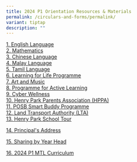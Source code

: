 ```yaml
---
title: 2024 P1 Orientation Resources & Materials
permalink: /circulars-and-forms/permalink/
variant: tiptap
description: ""
---
```

<p><a href="/files/1__English_Language.pdf" rel="noopener noreferrer nofollow" target="_blank">1. English Language</a><br><a href="/files/2__Mathematics.pdf" rel="noopener noreferrer nofollow" target="_blank">2. Mathematics</a><br><a href="/files/3a__Chinese_Language.pdf" rel="noopener noreferrer nofollow" target="_blank">3. Chinese Language</a><br><a href="/files/3b__Malay_Language.pdf" rel="noopener noreferrer nofollow" target="_blank">4. Malay Language</a><br><a href="/files/3c__Tamil_Language.pdf" rel="noopener noreferrer nofollow" target="_blank">5. Tamil Language</a><br><a href="/files/4__Learning_for_Life_Programme__LLP_.pdf" rel="noopener noreferrer nofollow" target="_blank">6. Learning for Life Programme</a><br><a href="/files/5__Art_and_Music.pdf" rel="noopener noreferrer nofollow" target="_blank">7. Art and Music</a><br><a href="/files/6__Programme_for_Active_Learning__PAL_.pdf" rel="noopener noreferrer nofollow" target="_blank">8. Programme for Active Learning</a><br><a href="/files/P1_Orientation_Slides_ICT_2024.pdf" rel="noopener noreferrer nofollow" target="_blank">9. Cyber Wellness </a><br><a href="/files/7__Henry_Park_Parents__Association__HPPA_.pdf" rel="noopener noreferrer nofollow" target="_blank">10. Henry Park Parents Association (HPPA)</a><br><a href="/files/8__POSB_Smart_Buddy_Programme.pdf" rel="noopener noreferrer nofollow" target="_blank">11. POSB Smart Buddy Programme</a><br><a href="/files/9__Land_Transport_Authority__LTA_.pdf" rel="noopener noreferrer nofollow" target="_blank">12. Land Transport Authority (LTA)</a><br><a href="https://www.youtube.com/watch?v=cViy33s3Xi0" rel="noopener noreferrer nofollow" target="_blank">13. Henry Park School Tour</a></p><p><a href="/files/Principal_s_Address.pdf" rel="noopener noreferrer nofollow" target="_blank">14. Principal's Address</a></p><p><a href="/files/Sharing_by_Year_Head.pdf" rel="noopener noreferrer nofollow" target="_blank">15. Sharing by Year Head</a></p><p><a href="/files/2024_P1_MTL_Curriculum.pdf" rel="noopener noreferrer nofollow" target="_blank">16. 2024 P1 MTL Curriculum</a></p>